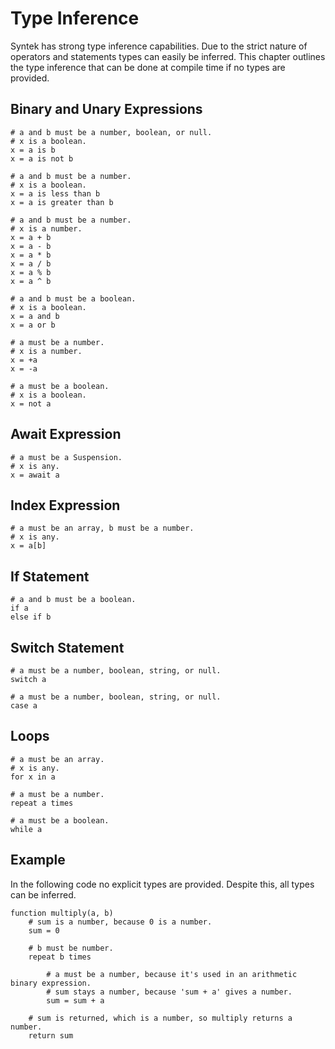 # Type Inference

Syntek has strong type inference capabilities. Due to the strict nature of operators and statements types can easily be inferred. This chapter outlines the type inference that can be done at compile time if no types are provided.

## Binary and Unary Expressions

```syntek
# a and b must be a number, boolean, or null.
# x is a boolean.
x = a is b
x = a is not b

# a and b must be a number.
# x is a boolean.
x = a is less than b
x = a is greater than b

# a and b must be a number.
# x is a number.
x = a + b
x = a - b
x = a * b
x = a / b
x = a % b
x = a ^ b

# a and b must be a boolean.
# x is a boolean.
x = a and b
x = a or b

# a must be a number.
# x is a number.
x = +a
x = -a

# a must be a boolean.
# x is a boolean.
x = not a
```

## Await Expression

```syntek
# a must be a Suspension.
# x is any.
x = await a
```

## Index Expression

```syntek
# a must be an array, b must be a number.
# x is any.
x = a[b]
```

## If Statement

```syntek
# a and b must be a boolean.
if a
else if b
```

## Switch Statement

```syntek
# a must be a number, boolean, string, or null.
switch a

# a must be a number, boolean, string, or null.
case a
```

## Loops

```syntek
# a must be an array.
# x is any.
for x in a

# a must be a number.
repeat a times

# a must be a boolean.
while a
```

## Example

In the following code no explicit types are provided. Despite this, all types can be inferred.

```syntek
function multiply(a, b)
	# sum is a number, because 0 is a number.
	sum = 0

	# b must be number.
	repeat b times

		# a must be a number, because it's used in an arithmetic binary expression.
		# sum stays a number, because 'sum + a' gives a number.
		sum = sum + a

	# sum is returned, which is a number, so multiply returns a number.
	return sum
```

